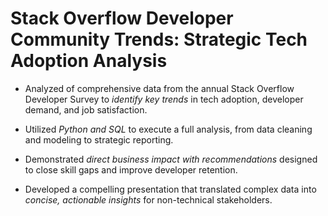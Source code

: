 # Stack Overflow Developer Community Trends: Strategic Tech Adoption Analysis

- Analyzed of comprehensive data from the annual Stack Overflow Developer Survey to *identify key trends* in tech adoption, developer demand, and job satisfaction.

- Utilized *Python and SQL* to execute a full analysis, from data cleaning and modeling to strategic reporting.

- Demonstrated *direct business impact with recommendations* designed to close skill gaps and improve developer retention.

- Developed a compelling presentation that translated complex data into *concise, actionable insights* for non-technical stakeholders.

